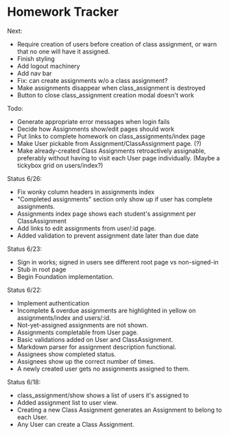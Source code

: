Homework Tracker
================

Next:
* Require creation of users before creation of class assignment, or warn that no one will have it assigned.
* Finish styling
* Add logout machinery
* Add nav bar
* Fix: can create assignments w/o a class assignment?
* Make assignments disappear when class_assignment is destroyed
* Button to close class_assignment creation modal doesn't work 

Todo:  
* Generate appropriate error messages when login fails
* Decide how Assignments show/edit pages should work
* Put links to complete homework on class_assignments/index page
* Make User pickable from Assignment/ClassAssignment page. (?)
* Make already-created Class Assignments retroactively assignable, preferably without having to visit each User page individually. (Maybe a tickybox grid on users/index?)

Status 6/26:
* Fix wonky column headers in assignments index
* "Completed assignments" section only show up if user has complete assignments.
* Assignments index page shows each student's assignment per ClassAssignment
* Add links to edit assignments from user/:id page.
* Added validation to prevent assignment date later than due date

Status 6/23:
* Sign in works; signed in users see different root page vs non-signed-in
* Stub in root page
* Begin Foundation implementation.

Status 6/22:
* Implement authentication
* Incomplete & overdue assignments are highlighted in yellow on assignments/index and users/:id.
* Not-yet-assigned assignments are not shown.
* Assignments completable from User page.
* Basic validations added on User and ClassAssignment.
* Markdown parser for assignment description functional.
* Assignees show completed status.
* Assignees show up the correct number of times.
* A newly created user gets no assignments assigned to them.  

Status 6/18:
* class_assignment/show shows a list of users it's assigned to
* Added assignment list to user view.
* Creating a new Class Assignment generates an Assignment to belong to each User.
* Any User can create a Class Assignment.  
